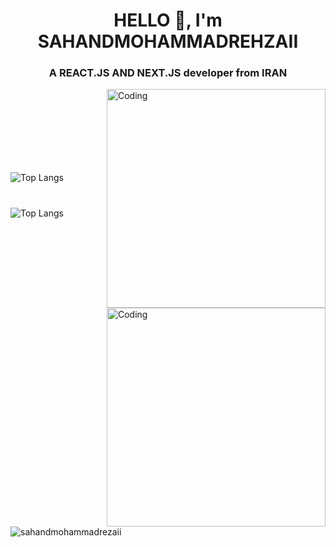 <h1 align="center">
  HELLO 👋, I'm SAHANDMOHAMMADREHZAII
</h1>
<h3 align="center">
  A REACT.JS AND NEXT.JS developer from IRAN
</h3>
<img align="right" alt="Coding" width="350" src="https://sahand.storage.iran.liara.space/picture-3/rc2xyhpx49m71.gif"/>

<br>
<br>
<br>
<br>
<br>
<br>
<br>

<img align="right" alt="Coding" width="350" heiht="500px" src="https://sahand.storage.iran.liara.space/picture-4/website%20poster.png"/>

![Top Langs](https://github-readme-stats.vercel.app/api/top-langs/?username=sahandmohammadrehzaii&layout=compact)

#

![Top Langs](https://github-readme-stats.vercel.app/api?username=sahandmohammadrehzaii&show_icons=true&hide=contribs,prs&cache_seconds=86400&theme=moltack)

#

<p><img align="center" src="https://github-readme-streak-stats.herokuapp.com/?user=sahandmohammadrehzaii&" alt="sahandmohammadrezaii" /></p>
